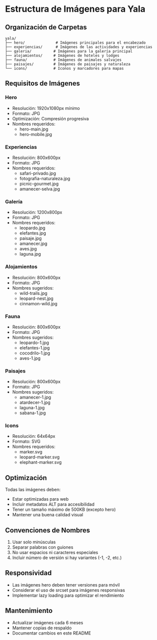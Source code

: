 # Estructura de Imágenes para Yala

## Organización de Carpetas

```
yala/
├── hero/              # Imágenes principales para el encabezado
├── experiencias/      # Imágenes de las actividades y experiencias
├── galeria/          # Imágenes para la galería principal
├── alojamientos/     # Imágenes de hoteles y lodges
├── fauna/            # Imágenes de animales salvajes
├── paisajes/         # Imágenes de paisajes y naturaleza
└── icons/            # Iconos y marcadores para mapas
```

## Requisitos de Imágenes

### Hero
- Resolución: 1920x1080px mínimo
- Formato: JPG
- Optimización: Compresión progresiva
- Nombres requeridos:
  - hero-main.jpg
  - hero-mobile.jpg

### Experiencias
- Resolución: 800x600px
- Formato: JPG
- Nombres requeridos:
  - safari-privado.jpg
  - fotografia-naturaleza.jpg
  - picnic-gourmet.jpg
  - amanecer-selva.jpg

### Galería
- Resolución: 1200x800px
- Formato: JPG
- Nombres requeridos:
  - leopardo.jpg
  - elefantes.jpg
  - paisaje.jpg
  - amanecer.jpg
  - aves.jpg
  - laguna.jpg

### Alojamientos
- Resolución: 800x600px
- Formato: JPG
- Nombres sugeridos:
  - wild-trails.jpg
  - leopard-nest.jpg
  - cinnamon-wild.jpg

### Fauna
- Resolución: 800x600px
- Formato: JPG
- Nombres sugeridos:
  - leopardo-1.jpg
  - elefantes-1.jpg
  - cocodrilo-1.jpg
  - aves-1.jpg

### Paisajes
- Resolución: 800x600px
- Formato: JPG
- Nombres sugeridos:
  - amanecer-1.jpg
  - atardecer-1.jpg
  - laguna-1.jpg
  - sabana-1.jpg

### Icons
- Resolución: 64x64px
- Formato: SVG
- Nombres requeridos:
  - marker.svg
  - leopard-marker.svg
  - elephant-marker.svg

## Optimización

Todas las imágenes deben:
- Estar optimizadas para web
- Incluir metadatos ALT para accesibilidad
- Tener un tamaño máximo de 500KB (excepto hero)
- Mantener una buena calidad visual

## Convenciones de Nombres

1. Usar solo minúsculas
2. Separar palabras con guiones
3. No usar espacios ni caracteres especiales
4. Incluir número de versión si hay variantes (-1, -2, etc.)

## Responsividad

- Las imágenes hero deben tener versiones para móvil
- Considerar el uso de srcset para imágenes responsivas
- Implementar lazy loading para optimizar el rendimiento

## Mantenimiento

- Actualizar imágenes cada 6 meses
- Mantener copias de respaldo
- Documentar cambios en este README 